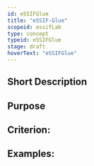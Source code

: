 ```yaml
---
id: eSSIFGlue
title: "eSSIF-Glue"
scopeid: essifLab
type: concept
typeid: eSSIFGlue
stage: draft
hoverText: "eSSIFGlue"
---
```


## Short Description

## Purpose

## Criterion:

## Examples:
